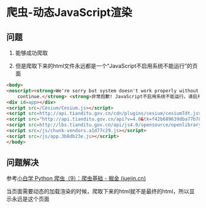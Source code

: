 # 爬虫-动态JavaScript渲染

## 问题

1. 能够成功爬取

2. 但是爬取下来的html文件永远都是一个“JavaScript不启用系统不能运行”的页面

```html
<body>
<noscript><strong>We're sorry but system doesn't work properly without JavaScript enabled. Please enable it to
    continue.</strong> <strong>非常抱歉! JavaScript不启用系统不能运行。请启用后继续访问。</strong></noscript>
<div id=app></div>
<script src=/Cesium/Cesium.js></script>
<script src=http://api.tianditu.gov.cn/cdn/plugins/cesium/cesiumTdt.js></script>
<script src="http://api.tianditu.gov.cn/api?v=4.0&tk=f42b689639dba77b78dad5b690f2b6d0"></script>
<script src=http://lbs.tianditu.gov.cn/api/js4.0/opensource/openlibrary/HeatmapOverlay.js></script>
<script src=/js/chunk-vendors.a1d77c29.js></script>
<script src=/js/app.3b8db23e.js></script>
</body>
```

## 问题解决

参考[小白学 Python 爬虫（9）：爬虫基础 - 掘金 (juejin.cn)](https://juejin.cn/post/6844904009526935566)

当页面需要动态的加载渲染的时候，爬取下来的html就不是最终的html，所以显示永远是这个页面
